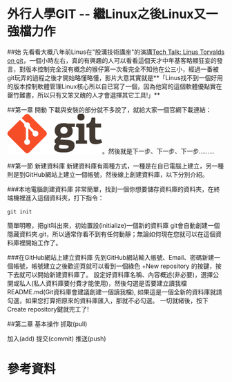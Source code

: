 外行人學GIT -- 繼Linux之後Linux又一強檔力作
===

##始
先看看大概八年前Linus在"股溝技術講座"的演講[Tech Talk: Linus Torvalds on git](https://www.youtube.com/watch?v=4XpnKHJAok8)，一個小時左右，真的有興趣的人可以看看這個天才中年基客略顯狂妄的發言，對版本控制完全沒有概念的猴仔第一次看完全不知他在公三小，經過一番被git玩弄的過程之後才開始略懂略懂，影片大意其實就是**「Linus找不到一個好用的版本控制軟體管理Linux核心所以自已寫了一個，因為他寫的這個軟體優點實在罄竹難書，所以只有又笨又醜的人才會選擇其它工具!」**

##第一章 開動
下載與安裝的部分就不多說了，就給大家一個官網下載連結： [![git logo](./GITlogo.png)](http://git-scm.com/downloads)。然後就是下一步、下一步、下一步………

##第一節 新建資料庫
新建資料庫有兩種方式，一種是在自已電腦上建立，另一種則是到GitHub網站上建立一個帳號，然後線上創建資料庫，以下分別介紹。

###本地電腦創建資料庫
非常簡單，找到一個你想要儲存資料庫的資料夾，在終端機裡進入這個資料夾，打下指令：
```
git init
```
簡單明瞭，把git叫出來，初始置設(initialize)一個新的資料庫
git會自動創建一個隱藏資料夾.git，所以通常你看不到有任何動靜；無論如何現在您就可以在這個資料庫裡開始工作了。

###在GitHub網站上建立資料庫
先到GitHub網站輸入帳號、Email、密碼新建一個帳號，帳號建立之後歡迎頁就可以看到一個綠色 +New repository 的按鍵，按下去就可以開始新建資料庫了。
設定好資料庫名稱、內容概述(非必要)，選擇公開或私人(私人資料庫要付費才能使用)，然後勾選是否要建立讀我檔README.md(Git資料庫會建議創建一個讀我檔), 如果這是一個全新的資料庫就請勾選，如果您打算把原來的資料庫匯入，那就不必勾選。
一切就緒後，按下Create repository鍵就完工了!

##第二章 基本操作
抓取(pull)

加入(add)
提交(commit)
推送(push)

參考資料
=======

